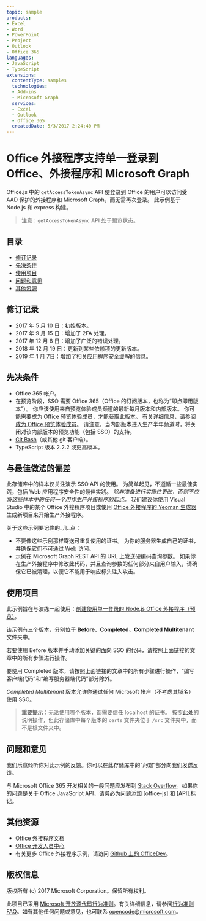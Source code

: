 ```yaml
---
topic: sample
products:
- Excel
- Word
- PowerPoint
- Project
- Outlook
- Office 365
languages:
- JavaScript
- TypeScript
extensions:
  contentType: samples
  technologies:
  - Add-ins
  - Microsoft Graph
  services:
  - Excel
  - Outlook
  - Office 365
  createdDate: 5/3/2017 2:24:40 PM
---
```

# <a name="office-add-in-that-supports-single-sign-on-to-office-the-add-in-and-microsoft-graph"></a>Office 外接程序支持单一登录到 Office、外接程序和 Microsoft Graph

Office.js 中的 `getAccessTokenAsync` API 使登录到 Office 的用户可以访问受 AAD 保护的外接程序和 Microsoft Graph，而无需再次登录。 此示例基于 Node.js 和 express 构建。 

 > 注意：`getAccessTokenAsync` API 处于预览状态。

## <a name="table-of-contents"></a>目录
* [修订记录](#change-history)
* [先决条件](#prerequisites)
* [使用项目](#to-use-the-project)
* [问题和意见](#questions-and-comments)
* [其他资源](#additional-resources)

## <a name="change-history"></a>修订记录

* 2017 年 5 月 10 日：初始版本。
* 2017 年 9 月 15 日：增加了 2FA 处理。
* 2017 年 12 月 8 日：增加了广泛的错误处理。
* 2018 年 12 月 19 日：更新到某些依赖项的更新版本。
* 2019 年 1 月 7日：增加了相关应用程序安全缓解的信息。

## <a name="prerequisites"></a>先决条件

* Office 365 帐户。
* 在预览阶段，SSO 需要 Office 365（Office 的订阅版本，也称为“即点即用版本”）。 你应该使用来自预览体验成员频道的最新每月版本和内部版本。 你可能需要成为 Office 预览体验成员，才能获取此版本。 有关详细信息，请参阅[成为 Office 预览体验成员](https://products.office.com/office-insider?tab=tab-1)。 请注意，当内部版本进入生产半年频道时，将关闭对该内部版本的预览功能（包括 SSO）的支持。
* [Git Bash](https://git-scm.com/downloads)（或其他 git 客户端）。
* TypeScript 版本 2.2.2 或更高版本。

## <a name="deviations-from-best-practices"></a>与最佳做法的偏差

此存储库中的样本仅关注演示 SSO API 的使用。 为简单起见，不遵循一些最佳实践，包括 Web 应用程序安全性的最佳实践。 *除非准备进行实质性更改，否则不应将这些样本中的任何一个用作生产外接程序的起点。* 我们建议你使用 Visual Studio 中的某个 Office 外接程序项目或使用 [Office 外接程序的 Yeoman 生成器](https://github.com/OfficeDev/generator-office)生成新项目来开始生产外接程序。

关于这些示例要记住的_几_点：

* 不要像这些示例那样寄送可重复使用的证书。 为你的服务器生成自己的证书，并确保它们不可通过 Web 访问。
* 示例在 Microsoft Graph REST API 的 URL 上发送硬编码查询参数。 如果你在生产外接程序中修改此代码，并且查询参数的任何部分来自用户输入，请确保它已被清理，以便它不能用于响应标头注入攻击。

## <a name="to-use-the-project"></a>使用项目

此示例旨在与演练一起使用：[创建使用单一登录的 Node.js Office 外接程序（预览）](https://dev.office.com/docs/add-ins/develop/create-sso-office-add-ins-nodejs)。

该示例有三个版本，分别位于 **Before**、**Completed**、**Completed Multitenant** 文件夹中。

若要使用 Before 版本并手动添加关键的面向 SSO 的代码，请按照上面链接的文章中的所有步骤进行操作。

要使用 Completed 版本，请按照上面链接的文章中的所有步骤进行操作，“编写客户端代码”和“编写服务器端代码”部分除外。

_Completed Multitenant_ 版本允许你通过任何 Microsoft 帐户（不考虑其域名）使用 SSO。

> **重要提示**：无论使用哪个版本，都需要信任 localhost 的证书。 按照[此处](https://github.com/OfficeDev/generator-office/blob/master/src/docs/ssl.md)的说明操作，但此存储库中每个版本的 `certs` 文件夹位于 `/src` 文件夹中，而不是根文件夹中。

## <a name="questions-and-comments"></a>问题和意见

我们乐意倾听你对此示例的反馈。你可以在此存储库中的“*问题*”部分向我们发送反馈。

与 Microsoft Office 365 开发相关的一般问题应发布到 [Stack Overflow](http://stackoverflow.com/questions/tagged/office-js+API)。如果你的问题是关于 Office JavaScript API，请务必为问题添加 [office-js] 和 [API].标记。

## <a name="additional-resources"></a>其他资源

* 
  [Office 外接程序文档](https://msdn.microsoft.com/zh-cn/library/office/jj220060.aspx)
* [Office 开发人员中心](http://dev.office.com/)
* 有关更多 Office 外接程序示例，请访问 [Github 上的 OfficeDev](https://github.com/officedev)。

## <a name="copyright"></a>版权信息

版权所有 (c) 2017 Microsoft Corporation。保留所有权利。

此项目已采用 [Microsoft 开放源代码行为准则](https://opensource.microsoft.com/codeofconduct/)。有关详细信息，请参阅[行为准则 FAQ](https://opensource.microsoft.com/codeofconduct/faq/)。如有其他任何问题或意见，也可联系 [opencode@microsoft.com](mailto:opencode@microsoft.com)。
